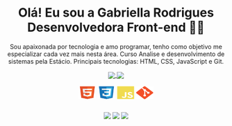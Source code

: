 <h1 align="center">Olá! Eu sou a Gabriella Rodrigues Desenvolvedora Front-end 🖐🏻</h1>

<p align="center">Sou apaixonada por tecnologia e amo programar, tenho como objetivo me especializar cada vez mais nesta área. Curso Analise e desenvolvimento de sistemas pela Estácio. Principais tecnologias: HTML, CSS, JavaScript e Git.</p>



<div align="center">
  <a href="https://github.com/devgaab/github-readme-stats">
    <img height=170 align="center" src="https://github-readme-stats.vercel.app/api?username=devgaab&show_icons=true&theme=radical&count_private=true" />
  </a>
  <a href="https://github.com/devgaab/convoychat">
    <img height=170 align="center" src="https://github-readme-stats.vercel.app/api/top-langs?username=devgaab&theme=radical&layout=compact&langs_count=8&card_width=320" />
  </a>
</div>

<div align="center"><br>
  <img align="center" alt="Gaab-HTML" height="30" width="40" src="https://raw.githubusercontent.com/devicons/devicon/master/icons/html5/html5-original.svg">
  <img align="center" alt="Gaab-CSS" height="30" width="40" src="https://raw.githubusercontent.com/devicons/devicon/master/icons/css3/css3-original.svg">
  <img align="center" alt="Gaab-Js" height="30" width="40" src="https://raw.githubusercontent.com/devicons/devicon/master/icons/javascript/javascript-plain.svg">
  <img align="center" alt="Gaab-git" height="30" width="40" src="https://raw.githubusercontent.com/devicons/devicon/master/icons/git/git-original.svg">
</div>
  
  ##
 
<div align="center"> 
  <a href="[https://www.linkedin.com/in/gabriella-rodrigues-a91a96283](https://www.linkedin.com/in/gabriella-c-rodrigues-a91a96283/)" target="_blank"><img src="https://img.shields.io/badge/-LinkedIn-%230077B5?style=for-the-badge&logo=linkedin&logoColor=white" target="_blank"></a>
  <a href="https://instagram.com/gabyzinha_72" target="_blank"><img src="https://img.shields.io/badge/-Instagram-%23E4405F?style=for-the-badge&logo=instagram&logoColor=white" target="_blank"></a> 
  <a href = "mailto:rodriguesgabriella80@yahoo.com"><img src="https://img.shields.io/badge/-Yahoo-%23333?style=for-the-badge&logo=gmail&logoColor=white" target="_blank"></a>
</div>
